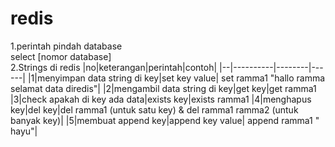 # redis
1.perintah pindah database<br> 
select [nomor database]<br>
2.Strings di redis 
|no|keterangan|perintah|contoh|
|--|----------|--------|------|
|1|menyimpan data string di key|set key value| set ramma1 "hallo ramma selamat data diredis"|
|2|mengambil data string di key|get key|get ramma1
|3|check apakah di key ada data|exists key|exists ramma1
|4|menghapus key|del key|del ramma1 (untuk satu key) & del ramma1 ramma2 (untuk banyak key)|
|5|membuat append key|append key value| append ramma1 " hayu"|
